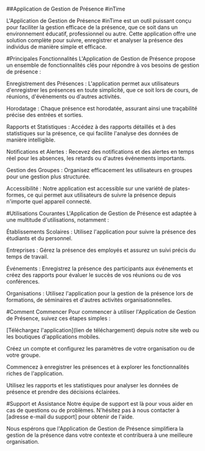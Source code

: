 ##Application de Gestion de Présence #inTime

L'Application de Gestion de Présence #inTime est un outil puissant conçu pour faciliter la gestion efficace de la présence, que ce soit dans un environnement éducatif, professionnel ou autre. Cette application offre une solution complète pour suivre, enregistrer et analyser la présence des individus de manière simple et efficace.

#Principales Fonctionnalités
L'Application de Gestion de Présence propose un ensemble de fonctionnalités clés pour répondre à vos besoins de gestion de présence :

Enregistrement des Présences : L'application permet aux utilisateurs d'enregistrer les présences en toute simplicité, que ce soit lors de cours, de réunions, d'événements ou d'autres activités.

Horodatage : Chaque présence est horodatée, assurant ainsi une traçabilité précise des entrées et sorties.

Rapports et Statistiques : Accédez à des rapports détaillés et à des statistiques sur la présence, ce qui facilite l'analyse des données de manière intelligible.

Notifications et Alertes : Recevez des notifications et des alertes en temps réel pour les absences, les retards ou d'autres événements importants.

Gestion des Groupes : Organisez efficacement les utilisateurs en groupes pour une gestion plus structurée.

Accessibilité : Notre application est accessible sur une variété de plates-formes, ce qui permet aux utilisateurs de suivre la présence depuis n'importe quel appareil connecté.

#Utilisations Courantes
L'Application de Gestion de Présence est adaptée à une multitude d'utilisations, notamment :

Établissements Scolaires : Utilisez l'application pour suivre la présence des étudiants et du personnel.

Entreprises : Gérez la présence des employés et assurez un suivi précis du temps de travail.

Événements : Enregistrez la présence des participants aux événements et créez des rapports pour évaluer le succès de vos réunions ou de vos conférences.

Organisations : Utilisez l'application pour la gestion de la présence lors de formations, de séminaires et d'autres activités organisationnelles.

#Comment Commencer
Pour commencer à utiliser l'Application de Gestion de Présence, suivez ces étapes simples :

[Téléchargez l'application](lien de téléchargement) depuis notre site web ou les boutiques d'applications mobiles.

Créez un compte et configurez les paramètres de votre organisation ou de votre groupe.

Commencez à enregistrer les présences et à explorer les fonctionnalités riches de l'application.

Utilisez les rapports et les statistiques pour analyser les données de présence et prendre des décisions éclairées.

#Support et Assistance
Notre équipe de support est là pour vous aider en cas de questions ou de problèmes. N'hésitez pas à nous contacter à [adresse e-mail du support] pour obtenir de l'aide.

Nous espérons que l'Application de Gestion de Présence simplifiera la gestion de la présence dans votre contexte et contribuera à une meilleure organisation.


